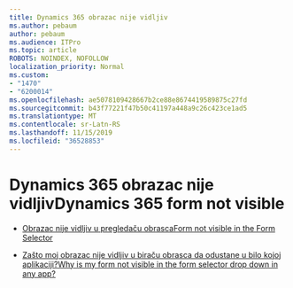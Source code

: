 ```yaml
---
title: Dynamics 365 obrazac nije vidljiv
ms.author: pebaum
author: pebaum
ms.audience: ITPro
ms.topic: article
ROBOTS: NOINDEX, NOFOLLOW
localization_priority: Normal
ms.custom:
- "1470"
- "6200014"
ms.openlocfilehash: ae5078109428667b2ce88e8674419589875c27fd
ms.sourcegitcommit: b43f77221f47b50c41197a448a9c26c423ce1ad5
ms.translationtype: MT
ms.contentlocale: sr-Latn-RS
ms.lasthandoff: 11/15/2019
ms.locfileid: "36528853"
---
```

# <a name="dynamics-365-form-not-visible"></a><span data-ttu-id="ec3fc-102">Dynamics 365 obrazac nije vidljiv</span><span class="sxs-lookup"><span data-stu-id="ec3fc-102">Dynamics 365 form not visible</span></span>

* [<span data-ttu-id="ec3fc-103">Obrazac nije vidljiv u pregledaču obrasca</span><span class="sxs-lookup"><span data-stu-id="ec3fc-103">Form not visible in the Form Selector</span></span>](https://docs.microsoft.com/dynamics365/customer-engagement/customize/control-access-forms)

* [<span data-ttu-id="ec3fc-104">Zašto moj obrazac nije vidljiv u biraču obrasca da odustane u bilo kojoj aplikaciji?</span><span class="sxs-lookup"><span data-stu-id="ec3fc-104">Why is my form not visible in the form selector drop down in any app?</span></span>](https://docs.microsoft.com/powerapps/maker/model-driven-apps/create-design-forms?branch=master#why-is-my-form-not-visible-in-the-form-selector-drop-down-in-my-app)
